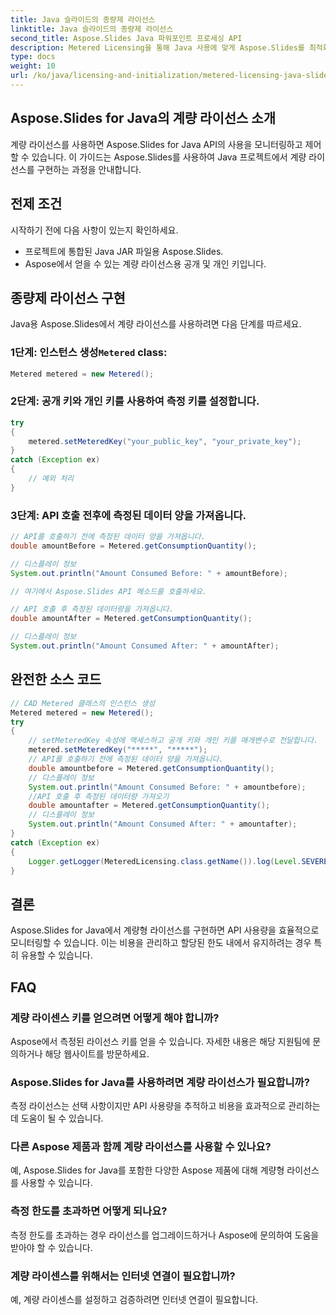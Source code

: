 ```yaml
---
title: Java 슬라이드의 종량제 라이선스
linktitle: Java 슬라이드의 종량제 라이선스
second_title: Aspose.Slides Java 파워포인트 프로세싱 API
description: Metered Licensing을 통해 Java 사용에 맞게 Aspose.Slides를 최적화하세요. API 사용을 설정하고 모니터링하는 방법을 알아보세요.
type: docs
weight: 10
url: /ko/java/licensing-and-initialization/metered-licensing-java-slides/
---
```


## Aspose.Slides for Java의 계량 라이선스 소개

계량 라이선스를 사용하면 Aspose.Slides for Java API의 사용을 모니터링하고 제어할 수 있습니다. 이 가이드는 Aspose.Slides를 사용하여 Java 프로젝트에서 계량 라이선스를 구현하는 과정을 안내합니다. 

## 전제 조건

시작하기 전에 다음 사항이 있는지 확인하세요.

- 프로젝트에 통합된 Java JAR 파일용 Aspose.Slides.
- Aspose에서 얻을 수 있는 계량 라이선스용 공개 및 개인 키입니다.

## 종량제 라이선스 구현

Java용 Aspose.Slides에서 계량 라이선스를 사용하려면 다음 단계를 따르세요.

###  1단계: 인스턴스 생성`Metered` class:

```java
Metered metered = new Metered();
```

### 2단계: 공개 키와 개인 키를 사용하여 측정 키를 설정합니다.

```java
try
{
	metered.setMeteredKey("your_public_key", "your_private_key");
}
catch (Exception ex)
{
	// 예외 처리
}
```

### 3단계: API 호출 전후에 측정된 데이터 양을 가져옵니다.

```java
// API를 호출하기 전에 측정된 데이터 양을 가져옵니다.
double amountBefore = Metered.getConsumptionQuantity();

// 디스플레이 정보
System.out.println("Amount Consumed Before: " + amountBefore);

// 여기에서 Aspose.Slides API 메소드를 호출하세요.

// API 호출 후 측정된 데이터량을 가져옵니다.
double amountAfter = Metered.getConsumptionQuantity();

// 디스플레이 정보
System.out.println("Amount Consumed After: " + amountAfter);
```
## 완전한 소스 코드
```java
// CAD Metered 클래스의 인스턴스 생성
Metered metered = new Metered();
try
{
	// setMeteredKey 속성에 액세스하고 공개 키와 개인 키를 매개변수로 전달합니다.
	metered.setMeteredKey("*****", "*****");
	// API를 호출하기 전에 측정된 데이터 양을 가져옵니다.
	double amountbefore = Metered.getConsumptionQuantity();
	// 디스플레이 정보
	System.out.println("Amount Consumed Before: " + amountbefore);
	//API 호출 후 측정된 데이터량 가져오기
	double amountafter = Metered.getConsumptionQuantity();
	// 디스플레이 정보
	System.out.println("Amount Consumed After: " + amountafter);
}
catch (Exception ex)
{
	Logger.getLogger(MeteredLicensing.class.getName()).log(Level.SEVERE, null, ex);
}
```

## 결론

Aspose.Slides for Java에서 계량형 라이선스를 구현하면 API 사용량을 효율적으로 모니터링할 수 있습니다. 이는 비용을 관리하고 할당된 한도 내에서 유지하려는 경우 특히 유용할 수 있습니다.

## FAQ

### 계량 라이센스 키를 얻으려면 어떻게 해야 합니까?

Aspose에서 측정된 라이선스 키를 얻을 수 있습니다. 자세한 내용은 해당 지원팀에 문의하거나 해당 웹사이트를 방문하세요.

### Aspose.Slides for Java를 사용하려면 계량 라이선스가 필요합니까?

측정 라이선스는 선택 사항이지만 API 사용량을 추적하고 비용을 효과적으로 관리하는 데 도움이 될 수 있습니다.

### 다른 Aspose 제품과 함께 계량 라이선스를 사용할 수 있나요?

예, Aspose.Slides for Java를 포함한 다양한 Aspose 제품에 대해 계량형 라이선스를 사용할 수 있습니다.

### 측정 한도를 초과하면 어떻게 되나요?

측정 한도를 초과하는 경우 라이선스를 업그레이드하거나 Aspose에 문의하여 도움을 받아야 할 수 있습니다.

### 계량 라이센스를 위해서는 인터넷 연결이 필요합니까?

예, 계량 라이센스를 설정하고 검증하려면 인터넷 연결이 필요합니다.
